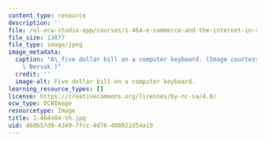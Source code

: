 ```yaml
---
content_type: resource
description: ''
file: /ol-ocw-studio-app/courses/1-464-e-commerce-and-the-internet-in-real-estate-and-construction-spring-2004/460b57d943497fcc4d76408922d54a19_1-464s04-th.jpg
file_size: 13877
file_type: image/jpeg
image_metadata:
  caption: "A\_five dollar bill on a computer keyboard. (Image courtesy of Daniel\
    \ Bersak.)"
  credit: ''
  image-alt: Five dollar bill on a computer keyboard.
learning_resource_types: []
license: https://creativecommons.org/licenses/by-nc-sa/4.0/
ocw_type: OCWImage
resourcetype: Image
title: 1-464s04-th.jpg
uid: 460b57d9-4349-7fcc-4d76-408922d54a19
---
```

